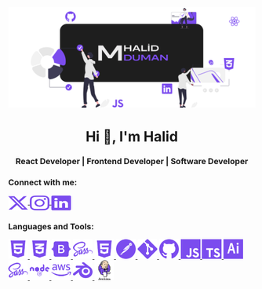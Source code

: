 ![MasterHead](mhd.svg)

<h1 align="center">Hi 👋, I'm Halid</h1>
<h3 align="center">React Developer | Frontend Developer | Software Developer</h3>

<h3 align="left">Connect with me:</h3>
<p align="left">
  <a href="https://x.com/yugizoh" target="blank">
    <img align="center" src="x.svg" alt="m-halid-duman" height="30" width="40" />
  </a>
  <a href="https://www.instagram.com/halid.raw/" target="blank">
    <img align="center" src="instagram.svg" alt="halid.raw" height="30" width="40" />
  </a>
   <a href="https://linkedin.com/in/m-halid-duman" target="blank">
    <img align="center" src="linkedin.svg" alt="halid.raw" height="30" width="40" />
  </a>
</p>

<h3 align="left">Languages and Tools:</h3>
<p align="left">
  <a href="https://tr.wikipedia.org/wiki/HTML" target="_blank" rel="noreferrer">
    <img src="6.svg" alt="bootstrap" width="40" height="40"/>
  </a>

   <a href="https://tr.wikipedia.org/wiki/CSS" target="_blank" rel="noreferrer">
    <img src="5.svg" alt="bootstrap" width="40" height="40"/>
  </a>

   <a href="https://getbootstrap.com" target="_blank" rel="noreferrer">
    <img src="1.svg" alt="bootstrap" width="40" height="40"/>
  </a>

   <a href="https://sass-lang.com/" target="_blank" rel="noreferrer">
    <img src="10.svg" alt="bootstrap" width="40" height="40"/>
  </a>

   <a href="----" target="_blank" rel="noreferrer">
    <img src="6.svg" alt="bootstrap" width="40" height="40"/>
  </a>

   <a href="https://www.postman.com/" target="_blank" rel="noreferrer">
    <img src="4.svg" alt="bootstrap" width="40" height="40"/>
  </a>

   <a href="https://git-scm.com/" target="_blank" rel="noreferrer">
    <img src="11.svg" alt="bootstrap" width="40" height="40"/>
  </a>

   <a href="https://github.com/halidduman" target="_blank" rel="noreferrer">
    <img src="12.svg" alt="bootstrap" width="40" height="40"/>
  </a>

   <a href="https://tr.wikipedia.org/wiki/JavaScript" target="_blank" rel="noreferrer">
    <img src="9.svg" alt="bootstrap" width="40" height="40"/>
  </a>

   <a href="https://www.typescriptlang.org/" target="_blank" rel="noreferrer">
    <img src="14.svg" alt="bootstrap" width="40" height="40"/>
  </a>

   <a href="https://www.adobe.com/tr/products/illustrator/campaign/pricing.html?gclid=Cj0KCQjw6uWyBhD1ARIsAIMcADpdTKV4EIBs7KTKKMCwihho3Vj0M5RGhDG5JYYFRs3U3CixS3JPY94aAkkPEALw_wcB&skwcid=AL!3085!3!602588947667!e!!g!!abode%20illustrator&mv=search&mv2=paidsearch&sdid=GMCWY69B&ef_id=Cj0KCQjw6uWyBhD1ARIsAIMcADpdTKV4EIBs7KTKKMCwihho3Vj0M5RGhDG5JYYFRs3U3CixS3JPY94aAkkPEALw_wcB:G:s&s_kwcid=AL!3085!3!602588947667!e!!g!!abode%20illustrator!1448693953!55308607566&gad_source=1" target="_blank" rel="noreferrer">
    <img src="2.svg" alt="bootstrap" width="40" height="40"/>
  </a>

  <a href="https://sass-lang.com/" target="_blank" rel="noreferrer">
    <img src="10.svg" alt="bootstrap" width="40" height="40"/>
  </a>

  <a href="https://nodejs.org/en" target="_blank" rel="noreferrer">
    <img src="3.svg" alt="bootstrap" width="40" height="40"/>
  </a>

  <a href="https://aws.amazon.com/tr/free/?gclid=Cj0KCQjw6uWyBhD1ARIsAIMcADqZi4os6-qUM_GWYrVQToA1k-oLOjn8s5p__UAglsWZU49FvTelM6gaAo6XEALw_wcB&trk=4afc2f2e-9eb0-4686-a253-878759f1feb9&sc_channel=ps&ef_id=Cj0KCQjw6uWyBhD1ARIsAIMcADqZi4os6-qUM_GWYrVQToA1k-oLOjn8s5p__UAglsWZU49FvTelM6gaAo6XEALw_wcB:G:s&s_kwcid=AL!4422!3!645208863499!e!!g!!aws!19580263879!144835121949&all-free-tier.sort-by=item.additionalFields.SortRank&all-free-tier.sort-order=asc&awsf.Free%20Tier%20Types=*all&awsf.Free%20Tier%20Categories=*all" target="_blank" rel="noreferrer">
    <img src="8.svg" alt="bootstrap" width="40" height="40"/>
  </a>

  <a href="https://www.blender.org/" target="_blank" rel="noreferrer">
    <img src="7.svg" alt="bootstrap" width="40" height="40"/>
  </a>

  <a href="https://getbootstrap.com" target="_blank" rel="noreferrer">
    <img src="13.svg" alt="bootstrap" width="40" height="40"/>
  </a>
  <!-- Add other icons similarly -->
</p>
